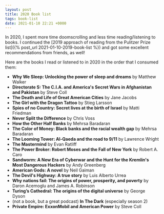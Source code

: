 ```yaml
---
layout: post
title: 2020 Book list
tags: book-list
date: 2021-01-10 22:21 +0000
---
```

In 2020, I spent more time doomscrolling and less time
reading/listening to books. I continued the [2019 approach of reading
from the Pulitzer Prize list]({% post_url 2021-01-10-2019-book-list %}) and got some
excellent recommendations from friends, as well!

Here are the books I read or listened to in 2020 in the order that I
consumed them:

* **Why We Sleep: Unlocking the power of sleep and dreams** by Matthew Walker
* **Directorate S: The C.I.A. and America's Secret Wars in Afghanistan and Pakistan** by Steve Coll
* **The Death and Life of Great American Cities** by Jane Jacobs
* **The Girl with the Dragon Tattoo** by Stieg Larsson
* **Spies of no Country: Secret lives at the birth of Israel** by Matti Friedman
* **Never Split the Difference** by Chris Voss
* **How the Other Half Banks** by Mehrsa Baradaran
* **The Color of Money: Black banks and the racial wealth gap** by Mehrsa Baradaran
* **The Looming Tower: Al-Qaeda and the road to 9/11** by Lawrence Wright
* **The Mastermind** by Evan Ratliff
* **The Power Broker: Robert Moses and the Fall of New York** by Robert A. Caro
* **Sandworm: A New Era of Cyberwar and the Hunt for the Kremlin's Most Dangerous Hackers** by Andy Greenberg
* **American Gods: A novel** by Neil Gaiman
* **The Devil's Highway: A true story** by Luis Alberto Urrea
* **Why nations fail: The origins of power, prosperity, and poverty** by Daron Acemoglu and James A. Robinson
* **Turing’s Cathedral: The origins of the digital universe** by George Dyson
* (not a book, but a great podcast) **In The Dark** (especially season 2)
* **Private Empire: ExxonMobil and American Power** by Steve Coll